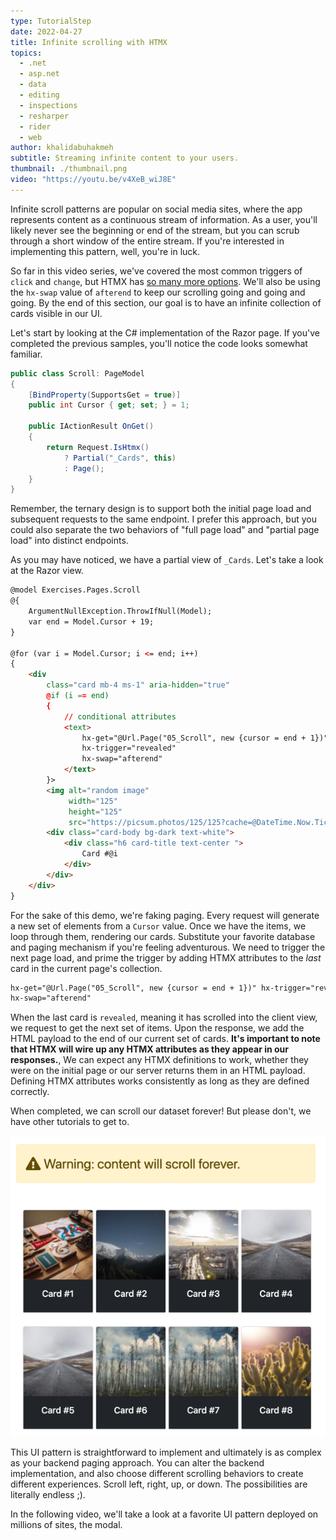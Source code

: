 ```yaml
---
type: TutorialStep
date: 2022-04-27
title: Infinite scrolling with HTMX
topics:
  - .net
  - asp.net
  - data
  - editing
  - inspections
  - resharper
  - rider
  - web
author: khalidabuhakmeh
subtitle: Streaming infinite content to your users.
thumbnail: ./thumbnail.png
video: "https://youtu.be/v4XeB_wiJ8E"
---
```


Infinite scroll patterns are popular on social media sites, where the app represents content as a continuous stream of information. As a user, you'll likely never see the beginning or end of the stream, but you can scrub through a short window of the entire stream. If you're interested in implementing this pattern, well, you're in luck.

So far in this video series, we've covered the most common triggers of `click` and `change`, but HTMX has [so many more options](https://htmx.org/attributes/hx-trigger/). We'll also be using the `hx-swap` value of `afterend` to keep our scrolling going and going and going. By the end of this section, our goal is to have an infinite collection of cards visible in our UI.

Let's start by looking at the C# implementation of the Razor page. If you've completed the previous samples, you'll notice the code looks somewhat familiar.

```csharp
public class Scroll: PageModel
{
    [BindProperty(SupportsGet = true)]
    public int Cursor { get; set; } = 1;

    public IActionResult OnGet()
    {
        return Request.IsHtmx()
            ? Partial("_Cards", this)
            : Page();
    }
}
```

Remember, the ternary design is to support both the initial page load and subsequent requests to the same endpoint. I prefer this approach, but you could also separate the two behaviors of "full page load" and "partial page load" into distinct endpoints.

As you may have noticed, we have a partial view of `_Cards`. Let's take a look at the Razor view.

```html
@model Exercises.Pages.Scroll
@{
    ArgumentNullException.ThrowIfNull(Model);
    var end = Model.Cursor + 19;
}

@for (var i = Model.Cursor; i <= end; i++)
{
    <div
        class="card mb-4 ms-1" aria-hidden="true"
        @if (i == end)
        {
            // conditional attributes
            <text>
                hx-get="@Url.Page("05_Scroll", new {cursor = end + 1})"
                hx-trigger="revealed"
                hx-swap="afterend"
            </text>
        }>
        <img alt="random image"
             width="125"
             height="125"
             src="https://picsum.photos/125/125?cache=@DateTime.Now.Ticks" class="card-img-top"/>
        <div class="card-body bg-dark text-white">
            <div class="h6 card-title text-center ">
                Card #@i
            </div>
        </div>
    </div>
}
```

For the sake of this demo, we're faking paging. Every request will generate a new set of elements from a `Cursor` value. Once we have the items, we loop through them, rendering our cards. Substitute your favorite database and paging mechanism if you're feeling adventurous. We need to trigger the next page load, and prime the trigger by adding HTMX attributes to the _last_ card in the current page's collection.

```html
hx-get="@Url.Page("05_Scroll", new {cursor = end + 1})" hx-trigger="revealed"
hx-swap="afterend"
```

When the last card is `revealed`, meaning it has scrolled into the client view, we request to get the next set of items. Upon the response, we add the HTML payload to the end of our current set of cards. **It's important to note that HTMX will wire up any HTMX attributes as they appear in our responses.**, We can expect any HTMX definitions to work, whether they were on the initial page or our server returns them in an HTML payload. Defining HTMX attributes works consistently as long as they are defined correctly.

When completed, we can scroll our dataset forever! But please don't, we have other tutorials to get to.

![Scrolling forever](img.png)

This UI pattern is straightforward to implement and ultimately is as complex as your backend paging approach. You can alter the backend implementation, and also choose different scrolling behaviors to create different experiences. Scroll left, right, up, or down. The possibilities are literally endless ;).

In the following video, we'll take a look at a favorite UI pattern deployed on millions of sites, the modal.
